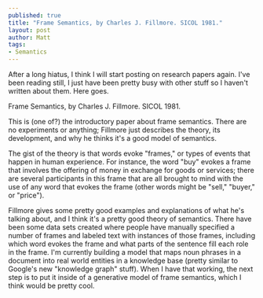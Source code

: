 ```yaml
---
published: true
title: "Frame Semantics, by Charles J. Fillmore. SICOL 1981."
layout: post
author: Matt
tags:
- Semantics
---
```


After a long hiatus, I think I will start posting on research papers again. I've been reading
still, I just have been pretty busy with other stuff so I haven't written about them. Here goes.

Frame Semantics, by Charles J. Fillmore. SICOL 1981.

This is (one of?) the introductory paper about frame semantics. There are no experiments or
anything; Fillmore just describes the theory, its development, and why he thinks it's a good model
of semantics.

The gist of the theory is that words evoke "frames," or types of events that happen in human
experience. For instance, the word "buy" evokes a frame that involves the offering of money in
exchange for goods or services; there are several participants in this frame that are all brought
to mind with the use of any word that evokes the frame (other words might be "sell," "buyer," or
"price").

Fillmore gives some pretty good examples and explanations of what he's talking about, and I think
it's a pretty good theory of semantics. There have been some data sets created where people have
manually specified a number of frames and labeled text with instances of those frames, including
which word evokes the frame and what parts of the sentence fill each role in the frame. I'm
currently building a model that maps noun phrases in a document into real world entities in a
knowledge base (pretty similar to Google's new "knowledge graph" stuff). When I have that working,
the next step is to put it inside of a generative model of frame semantics, which I think would be
pretty cool.
